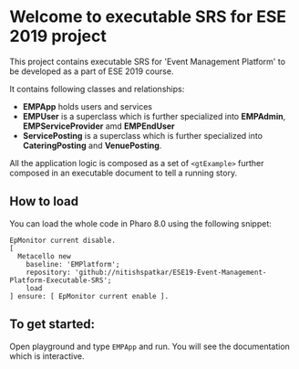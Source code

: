 # Welcome to executable SRS for ESE 2019 project

This project contains executable SRS for 'Event Management Platform' to be developed as a part of ESE 2019 course.

It contains following classes and relationships: 

 - **EMPApp** holds users and services 
 -  **EMPUser** is a superclass which is further specialized into **EMPAdmin**, **EMPServiceProvider** amd **EMPEndUser** 
 - **ServicePosting** is a superclass which is further specialized into **CateringPosting** and **VenuePosting**.

All the application logic is composed as a set of `<gtExample>` further composed in an executable document to tell a running story.

## How to load

You can load the whole code in Pharo 8.0 using the following snippet:

```
EpMonitor current disable.
[ 
  Metacello new
    baseline: 'EMPlatform';
    repository: 'github://nitishspatkar/ESE19-Event-Management-Platform-Executable-SRS';
    load
] ensure: [ EpMonitor current enable ].
```

## To get started: 
Open playground and type `EMPApp` and run. You will see the documentation which is interactive.



